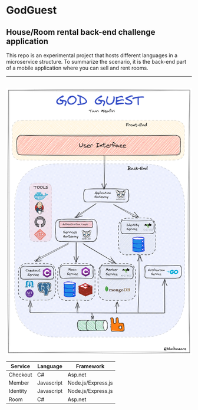 # GodGuest
## House/Room rental back-end challenge application 
This repo is an experimental project that hosts different languages in a microservice structure. To summarize the scenario, it is the back-end part of a mobile application where you can sell and rent rooms.
<br>
<hr>
<br>

<img src="https://github.com/ikbalkazanc/microservice.challenge.godguest/blob/main/documents/desing.png" />

<br>

| Service  	| Language   	| Framework          	|
|----------	|------------	|--------------------	|
| Checkout 	| C#         	| Asp.net            	|
| Member   	| Javascript 	| Node.js/Express.js 	|
| Identity 	| Javascript 	| Node.js/Express.js 	|
| Room     	| C#         	| Asp.net            	|
